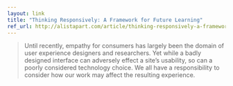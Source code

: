 ```yaml
---
layout: link
title: "Thinking Responsively: A Framework for Future Learning"
ref_url: http://alistapart.com/article/thinking-responsively-a-framework-for-future-learning
---
```


> Until recently, empathy for consumers has largely been the domain of user experience designers and researchers. Yet while a badly designed interface can adversely effect a site’s usability, so can a poorly considered technology choice. We all have a responsibility to consider how our work may affect the resulting experience.
